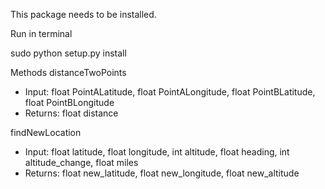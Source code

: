 This package needs to be installed.

Run in terminal

sudo python setup.py install


Methods
distanceTwoPoints
 - Input: float PointALatitude, float PointALongitude, float PointBLatitude, float PointBLongitude
 - Returns: float distance

findNewLocation
 - Input: float latitude, float longitude, int altitude, float heading, int altitude_change, float miles
 - Returns: float new_latitude, float new_longitude, float new_altitude
